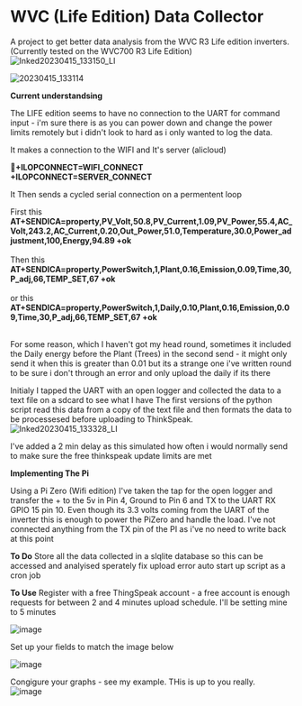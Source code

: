 # WVC (Life Edition) Data Collector
A project to get better data analysis from the WVC R3 Life edition inverters. (Currently tested on the WVC700 R3 Life Edition)
![Inked20230415_133150_LI](https://user-images.githubusercontent.com/18092613/234235327-2c00d303-561b-4173-b354-c25f6d245ed6.jpg)

![20230415_133114](https://user-images.githubusercontent.com/18092613/234233316-eb3c3f2d-cd98-4a34-8e79-3b9246bc3d0d.jpg)

<b>Current understandsing</b>

The LIFE edition seems to have no connection to the UART for command input - i'm sure there is as you can power down and change the power limits remotely but i didn't look to hard as i only wanted to log the data.

It makes a connection to the WIFI and It's server (alicloud) 

<b>+ILOPCONNECT=WIFI_CONNECT</br>
+ILOPCONNECT=SERVER_CONNECT</b>

It Then sends a cycled serial connection on a permentent loop

First this</br>
<b>
AT+SENDICA=property,PV_Volt,50.8,PV_Current,1.09,PV_Power,55.4,AC_Volt,243.2,AC_Current,0.20,Out_Power,51.0,Temperature,30.0,Power_adjustment,100,Energy,94.89
+ok<br></br>
</b>
Then this</br>
<b>
AT+SENDICA=property,PowerSwitch,1,Plant,0.16,Emission,0.09,Time,30,P_adj,66,TEMP_SET,67
+ok
</b></br><br>
or this</br>
<b>
AT+SENDICA=property,PowerSwitch,1,Daily,0.10,Plant,0.16,Emission,0.09,Time,30,P_adj,66,TEMP_SET,67
+ok</br></br>
</b>
<p>For some reason, which I haven't got my head round, sometimes it included the Daily energy before the Plant (Trees) in the second send - it might only send it when this is greater than 0.01 but its a strange one i've written round to be sure i don't through an error and only upload the daily if its there</p>

Initialy I tapped the UART with an open logger and collected the data to a text file on a sdcard to see what I have
The first versions of the python script read this data from a copy of the text file and then formats the data to be processesed before uploading to ThinkSpeak.
![Inked20230415_133328_LI](https://user-images.githubusercontent.com/18092613/234235022-c4843dd2-7ab7-402a-93a3-801890a17e90.jpg)

I've  added a 2 min delay as this simulated how often i would normally send to make sure the free thinkspeak update limits are met

<b>Implementing The Pi</b>

Using a Pi Zero (Wifi edition) I've taken the tap for the open logger and transfer the + to the 5v in Pin 4, Ground to Pin 6 and TX to the UART RX GPIO 15 pin 10.  Even though its 3.3 volts  coming from the UART of the inverter this is enough to power the PiZero and handle the load.  I've not connected anything from the TX pin of the PI as i've no need to write back at this point


<b>To Do</b>
Store all the data collected in a slqlite database so this can be accessed and analyised sperately
fix upload error
auto start up script as a cron job

<b>To Use</b>
Register with a free ThingSpeak account - a free account is enough requests for between 2 and 4 minutes upload schedule.  I'll be setting mine to 5 minutes

![image](https://user-images.githubusercontent.com/18092613/233067232-51e05831-b3dd-4651-9f8d-82283e4708a2.png)

Set up your fields to match the image below

![image](https://user-images.githubusercontent.com/18092613/233067452-5f0564bc-e5bf-4e0e-8cfc-6b77060c2096.png)

Congigure your graphs - see my example.  THis is up to you really.  
![image](https://user-images.githubusercontent.com/18092613/233067629-367b6bb4-da00-4a8c-bce7-14bc63fc9550.png)

